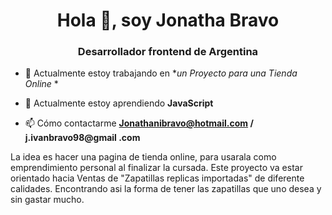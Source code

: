 
<h1 align="center">Hola 👋, soy Jonatha Bravo</h1>
<h3 align="center">Desarrollador frontend de Argentina</h3>

- 🔭 Actualmente estoy trabajando en **un Proyecto para una Tienda Online* *

- 🌱 Actualmente estoy aprendiendo **JavaScript**


- 📫 Cómo contactarme **Jonathanibravo@hotmail.com / j.ivanbravo98@gmail .com**

<p align="left">
    La idea es hacer una pagina de tienda online, para usarala como emprendimiento personal al finalizar la cursada. Este proyecto va estar orientado hacia Ventas de "Zapatillas replicas importadas" de diferente calidades. Encontrando asi la forma de tener las zapatillas que uno desea y sin gastar mucho.
</p>